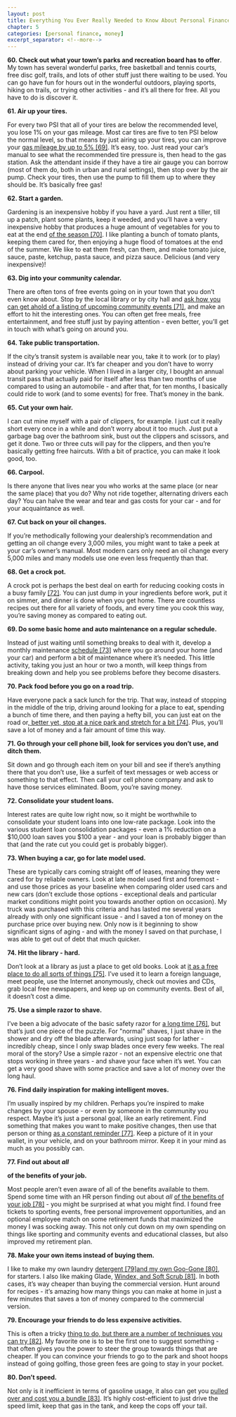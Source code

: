 ```yaml
---
layout: post
title: Everything You Ever Really Needed to Know About Personal Finance Tips 60 to 80
chapter: 5
categories: [personal finance, money]
excerpt_separator: <!--more-->
---
```


**60. Check out what your townʼs parks and recreation board has to offer**. My town has several wonderful parks, free basketball and tennis courts, free disc golf, trails, and lots of other stuff just there waiting to be used. You can go have fun for hours out in the wonderful outdoors, playing sports, hiking on trails, or trying other activities - and itʼs all there for free. All you have to do is discover it.

**61. Air up your tires.**

For every two PSI that all of your tires are below the recommended level, you lose 1% on your gas mileage. Most car tires are five to ten PSI below the normal level, so that means by just airing up your tires, you can improve your [gas mileage by up to 5% \[69\]](http://www.thesimpledollar.com/2007/03/05/five-minute-finances-7-air-up-your-tires/). Itʼs easy, too. Just read your carʼs manual to see what the recommended tire pressure is, then head to the gas station. Ask the attendant inside if they have a tire air gauge you can borrow (most of them do, both in urban and rural settings), then stop over by the air pump. Check your tires, then use the pump to fill them up to where they should be. Itʼs basically free gas!
<!--more-->
**62. Start a garden.**

Gardening is an inexpensive hobby if you have a yard. Just rent a tiller, till up a patch, plant some plants, keep it weeded, and youʼll have a very inexpensive hobby that produces a huge amount of vegetables for you to eat at the end [of the season \[70\]](http://www.thesimpledollar.com/2009/03/27/spring-and-the-awakening-garden/). I like planting a bunch of tomato plants, keeping them cared for, then enjoying a huge flood of tomatoes at the end of the summer. We like to eat them fresh, can them, and make tomato juice, sauce, paste, ketchup, pasta sauce, and pizza sauce. Delicious (and very inexpensive)!

**63. Dig into your community calendar.**

There are often tons of free events going on in your town that you donʼt even know about. Stop by the local library or by city hall and [ask how you can get ahold of a listing of upcoming community events \[71\]](http://www.thesimpledollar.com/2007/04/06/five-minute-finances-21-look-at-your-community-calendar/), and make an effort to hit the interesting ones. You can often get free meals, free entertainment, and free stuff just by paying attention - even better, youʼll get in touch with whatʼs going on around you.

**64. Take public transportation.**

If the cityʼs transit system is available near you, take it to work (or to play) instead of driving your car. Itʼs far cheaper and you donʼt have to worry about parking your vehicle. When I lived in a larger city, I bought an annual transit pass that actually paid for itself after less than two months of use compared to using an automobile - and after that, for ten months, I basically could ride to work (and to some events) for free. Thatʼs money in the bank.
<amp-img width="210" height="148" layout="intrinsic" src="/assets/images/000014.png"></amp-img>

**65. Cut your own hair.**

I can cut mine myself with a pair of clippers, for example. I just cut it really short every once in a while and donʼt worry about it too much. Just put a garbage bag over the bathroom sink, bust out the clippers and scissors, and get it done. Two or three cuts will pay for the clippers, and then youʼre basically getting free haircuts. With a bit of practice, you can make it look good, too.

**66. Carpool.**

Is there anyone that lives near you who works at the same place (or near the same place) that you do? Why not ride together, alternating drivers each day? You can halve the wear and tear and gas costs for your car - and for your acquaintance as well.

**67. Cut back on your oil changes.**

If youʼre methodically following your dealershipʼs recommendation and getting an oil change every 3,000 miles, you might want to take a peek at your carʼs ownerʼs manual. Most modern cars only need an oil change every 5,000 miles and many models use one even less frequently than that.

**68. Get a crock pot.**

A crock pot is perhaps the best deal on earth for reducing cooking costs in a busy family [\[72\]](http://www.thesimpledollar.com/2007/03/08/the-art-of-the-slow-cooker/). You can just dump in your ingredients before work, put it on simmer, and dinner is done when you get home. There are countless recipes out there for all variety of foods, and every time you cook this way, youʼre saving money as compared to eating out.

**69. Do some basic home and auto maintenance on a regular schedule.**

Instead of just waiting until something breaks to deal with it, develop a monthly maintenance [schedule \[73\]](http://www.thesimpledollar.com/2007/06/05/save-time-effort-and-money-with-a-monthly-home-and-auto-maintenance-checklist/) where you go around your home (and your car) and perform a bit of maintenance where itʼs needed. This little activity, taking you just an hour or two a month, will keep things from breaking down and help you see problems before they become disasters.

**70. Pack food before you go on a road trip.**

Have everyone pack a sack lunch for the trip. That way, instead of stopping in the middle of the trip, driving around looking for a place to eat, spending a bunch of time there, and then paying a hefty bill, you can just eat on the road or[, better yet, stop at a nice park and stretch for a bit \[74\]](http://www.thesimpledollar.com/2009/03/22/saving-money-on-a-road-trip-with-kids/). Plus, youʼll save a lot of money and a fair amount of time this way.

**71. Go through your cell phone bill, look for services you donʼt use, and ditch them.**

Sit down and go through each item on your bill and see if thereʼs anything there that you donʼt use, like a surfeit of text messages or web access or something to that effect. Then call your cell phone company and ask to have those services eliminated. Boom, youʼre saving money.

**72. Consolidate your student loans.**

Interest rates are quite low right now, so it might be worthwhile to consolidate your student loans into one low-rate package. Look into the various student loan consolidation packages - even a 1% reduction on a \$10,000 loan saves you \$100 a year - and your loan is probably bigger than that (and the rate cut you could get is probably bigger).

**73. When buying a car, go for late model used.**

These are typically cars coming straight off of leases, meaning they were cared for by reliable owners. Look at late model used first and foremost - and use those prices as your baseline when comparing older used cars and new cars (donʼt exclude those options - exceptional deals and particular market conditions might point you towards another option on occasion). My truck was purchased with this criteria and has lasted me several years already with only one significant issue - and I saved a ton of money on the purchase price over buying new. Only now is it beginning to show significant signs of aging - and with the money I saved on that purchase, I was able to get out of debt that much quicker.

**74. Hit the library - hard.**

Donʼt look at a library as just a place to get old books. Look at [it as a free place to do all sorts of things \[75\]](http://www.thesimpledollar.com/2007/02/17/5-ways-your-local-library-can-transform-your-life-without-even-checking-out-a-book/). Iʼve used it to learn a foreign language, meet people, use the Internet anonymously, check out movies and CDs, grab local free newspapers, and keep up on community events. Best of all, it doesnʼt cost a dime.

**75. Use a simple razor to shave.**

Iʼve been a big advocate of the basic safety razor for [a long time \[76\]](http://www.thesimpledollar.com/2007/03/21/the-simple-dollar-guide-to-shaving/), but thatʼs just one piece of the puzzle. For "normal" shaves, I just shave <amp-img width="168" height="306" layout="intrinsic" src="/assets/images/000015.png"></amp-img> in the shower and dry off the blade afterwards, using just soap for lather - incredibly cheap, since I only swap blades once every few weeks. The real moral of the story? Use a simple razor - not an expensive electric one that stops working in three years - and shave your face when itʼs wet. You can get a very good shave with some practice and save a lot of money over the long haul.

**76. Find daily inspiration for making intelligent moves.**

Iʼm usually inspired by my children. Perhaps youʼre inspired to make changes by your spouse - or even by someone in the community you respect. Maybe itʼs just a personal goal, like an early retirement. Find something that makes you want to make positive changes, then use that person or thing [as a constant reminder \[77\]](http://www.thesimpledollar.com/2008/06/28/finding-inspiration-for-financial-change/). Keep a picture of it in your wallet, in your vehicle, and on your bathroom mirror. Keep it in your mind as much as you possibly can.

**77. Find out about *all***



**of the benefits of your job.**

Most people arenʼt even aware of all of the benefits available to them. Spend some time with an HR person finding out about *all* [of the benefits of your job \[78\]](http://www.thesimpledollar.com/2007/09/13/the-one-hour-project-dig-into-your-job-benefits/) - you might be surprised at what you might find. I found free tickets to sporting events, free personal improvement opportunities, and an optional employee match on some retirement funds that maximized the money I was socking away. This not only cut down on my own spending on things like sporting and community events and educational classes, but also improved my retirement plan.

**78. Make your own items instead of buying them.**

I like to make my own laundry [detergent \[79\]](http://www.thesimpledollar.com/2007/03/15/how-to-make-your-own-laundry-detergent-and-save-big-money/)[and my own Goo-Gone \[80\]](http://www.thesimpledollar.com/2007/04/05/the-frugal-geeks-toolbox/), for starters. I also like making Glade, [Windex, and Soft Scrub \[81\]](http://www.thesimpledollar.com/2007/03/06/spring-cleaning-time-here-are-some-tips-for-cleaning-supplies-on-the-cheap/). In both cases, itʼs way cheaper than buying the commercial version. Hunt around for recipes - itʼs amazing how many things you can make at home in just a few minutes that saves a ton of money compared to the commercial version.
<amp-img width="240" height="169" layout="intrinsic" src="/assets/images/000016.png"></amp-img>

**79. Encourage your friends to do less expensive activities.**

This is often a tricky [thing to do, but there are a number of techniques you can try \[82\]](http://www.thesimpledollar.com/2007/03/07/are-your-friends-always-spending-money-ten-frugal-activities-and-advice-on-how-to-suggest-them/). My favorite one is to be the first one to suggest something - that often gives you the power to steer the group towards things that are cheaper. If you can convince your friends to go to the park and shoot hoops instead of going golfing, those green fees are going to stay in your pocket.

**80. Donʼt speed.**

Not only is it inefficient in terms of gasoline usage, it also can get you [pulled over and cost you a bundle \[83\]](http://www.thesimpledollar.com/2007/04/23/the-economics-of-speeding-or-how-i-got-a-ticket-this-morning/). Itʼs highly cost-efficient to just drive the speed limit, keep that gas in the tank, and keep the cops off your tail.
